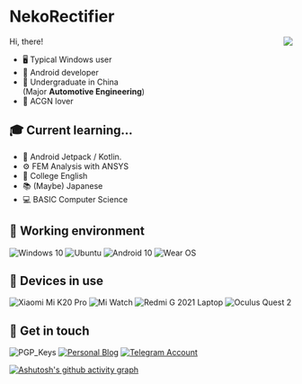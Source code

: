 # NekoRectifier

<img align="right" src="https://github-readme-stats.vercel.app/api?username=NekoRectifier" />

Hi, there!

- 🖥️ Typical Windows user
- 📱  Android developer
- 🏫 Undergraduate in China  
  (Major **Automotive Engineering**)
- 💖 ACGN lover

## 🎓 Current learning...

- 🤖 Android Jetpack / Kotlin.
- ⚙️ FEM Analysis with ANSYS
- 📘 College English
- 📚 (Maybe) Japanese
- 💻 BASIC Computer Science

## 💾 Working environment

![Windows 10](https://img.shields.io/badge/Windows%2010%20Pro-00adef?style=flat-square&logo=windows&logoColor=ffffff)
![Ubuntu](https://img.shields.io/badge/Ubuntu-E95420?style=flat-square&logo=ubuntu&logoColor=white)
![Android 10](https://img.shields.io/badge/Android%2010%20RR-3ddc84?style=flat-square&logo=android&logoColor=ffffff)
![Wear OS](https://img.shields.io/badge/Wear%20OS%20-4285f4?style=flat-square&logo=wear%20os&logoColor=ffffff)

## 📱 Devices in use

![Xiaomi Mi K20 Pro](https://img.shields.io/badge/Xiaomi%20Mi%20K20%20Pro-fd4900?style=flat-square&logo=xiaomi&logoColor=ffffff)
![Mi Watch](https://img.shields.io/badge/Xiaomi%20Mi%20Watch%20-fd4900?style=flat-square&logo=xiaomi&logoColor=ffffff)
![Redmi G 2021 Laptop](https://img.shields.io/badge/Redmi%20G%202021-fd4900?style=flat-square&logo=xiaomi&logoColor=ffffff)
![Oculus Quest 2](https://img.shields.io/badge/Oculus%20Quest%202-1c1e00?style=flat-square&logo=oculus&logoColor=ffffff)

## 💬 Get in touch

![PGP_Keys](https://img.shields.io/badge/PGP-7C346F5F0D558F3F-blue?style=flat-square)
[![Personal Blog](https://img.shields.io/badge/-https://nekorectifier.site/-4d4d4d?style=flat-square&logo=Hexo&logoColor=fff)](https://nekorectifier.site)
[![Telegram Account](https://img.shields.io/badge/-NekoRectifier-3db6f1?style=flat-square&logo=Telegram&logoColor=2ca5e0)](https://t.me/NekoRectifier)

[![Ashutosh's github activity graph](https://activity-graph.herokuapp.com/graph?username=NekoRectifier&theme=react-dark)](https://github.com/ashutosh00710/github-readme-activity-graph)




